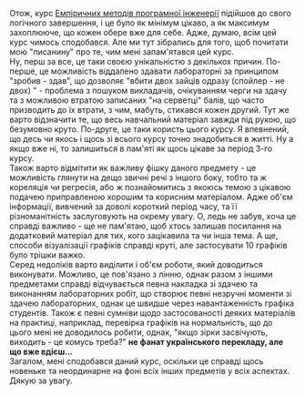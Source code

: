 Отож, курс <a href="https://gitlab.com/targetflow/emise">Емпіричних методів програмної інженерії</a> підійшов до свого логічного завершення, і це було як мінімум цікаво, а як максимум захоплююче, що кожен обере вже для себе. Адже, думаю, всім цей курс чимось сподобався. Але ми тут зібрались для того, щоб почитати мою "писанину" про те, чим мені запам'ятався цей курс.<br/>
Ну, перш за все, це таки своєю унікальністю з декількох причин. По-перше, це можливість віддалено здавати лабораторні за принципом "зробив - здав", що дозволяє "вбити двох зайців одразу (спойлер - не двох) " - проблема з пошуком викладачів, очікуванням черги на здачу та з можливою втратою записаних "на серветці" балів, що часто призводить до їх втрати, з чим, мабуть, стикався кожен другий. Тут же варто відзначити те, що весь навчальний матеріал завжди під рукою, що безумовно круто. По-друге, це таки користь цього курсу. Я впевнений, що десь чи якось і щось зі всього курсу точно знадобиться в житті. Ну а якщо вже ні, то залишиться в пам'яті як щось цікаве за період 3-го курсу.<br/> 
Також варто відмітити як важливу фішку даного предмету - це можливість глянути на дещо звичні речі з іншого боку, тобто та ж кореляція чи регресія, або ж познайомитись з якоюсь темою з цікавою подачею приправленою хорошим  та корисним матеріалом. Адже об'єм інформації, вивчений за доволі короткий період часу, та її різноманітність заслуговують на окрему увагу. О, ледь не забув, хоча це справді важливо - ще не пам'ятаю, щоб хтось залишав посилання на додатковий матеріал для тих, кого зацікавила та чи інша тема. А ще, способи візуалізації графіків справді круті, але застосувати 10 графіків було трішки важко.<br/> 
Серед недоліків варто виділити і об'єм роботи, який доводиться виконувати. Можливо, це пов'язано з лінню, однак разом з іншими предметами справді відчувається певна накладка зі здачею та виконанням лабораторних робіт, що створює певні незручні моменти зі здачею лабораторних, однак це швидше через навантаженність графіка студентів. Також є певні сумніви щодо застосованості деяких матеріалів на практиці, наприклад, перевірка графіків на нормальність, що до цього мені не доводилось робити, однак, "якщо зірки засвічують, виходить - це комусь треба?" **не фанат українського перекладу, але що вже вдієш...**<br/>
Загалом, мені сподобався даний курс, оскільки це справді щось новеньке та неординарне на фоні всіх інших предметів у всіх аспектах. Дякую за увагу.
